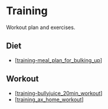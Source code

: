 # Training
Workout plan and exercises.

## Diet
- [[training-meal_plan_for_bulking_up]]

## Workout
- [[training-bullyjuice_20min_workout]]
- [[training_ax_home_workout]]

[//begin]: # "Autogenerated link references for markdown compatibility"
[training-meal_plan_for_bulking_up]: training-meal_plan_for_bulking_up.md "Training: Meal Plan for Bulking Up"
[training-bullyjuice_20min_workout]: training-bullyjuice_20min_workout.md "BullyJuice's 20 minute full body Workout"
[training_ax_home_workout]: training_ax_home_workout.md "training_ax_home_workout"
[//end]: # "Autogenerated link references"